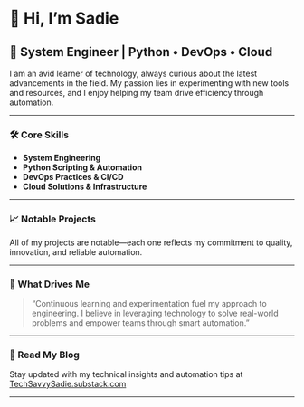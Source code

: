 # 👋 Hi, I’m Sadie

## 🚀 System Engineer | Python • DevOps • Cloud

I am an avid learner of technology, always curious about the latest advancements in the field. My passion lies in experimenting with new tools and resources, and I enjoy helping my team drive efficiency through automation.

---

### 🛠️ Core Skills

- **System Engineering**
- **Python Scripting & Automation**
- **DevOps Practices & CI/CD**
- **Cloud Solutions & Infrastructure**

---

### 📈 Notable Projects

All of my projects are notable—each one reflects my commitment to quality, innovation, and reliable automation.

---

### 🌱 What Drives Me

> “Continuous learning and experimentation fuel my approach to engineering. I believe in leveraging technology to solve real-world problems and empower teams through smart automation.”

---

### 📝 Read My Blog

Stay updated with my technical insights and automation tips at  
[TechSavvySadie.substack.com](https://TechSavvySadie.substack.com)

---

<!--
**zerotrustprivacy/zerotrustprivacy** is a ✨ special ✨ repository because its README.md appears on your GitHub profile.
-->

